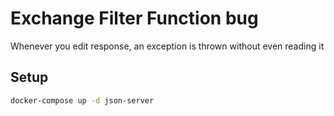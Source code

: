 # Exchange Filter Function bug

Whenever you edit response, an exception is thrown without even reading it

## Setup

```sh
docker-compose up -d json-server
```
